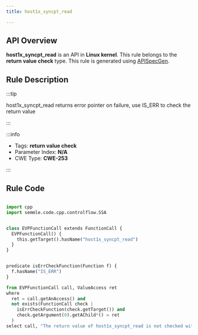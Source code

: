 ```yaml
---
title: host1x_syncpt_read

---
```



## API Overview
**host1x_syncpt_read** is an API in **Linux kernel**. This rule belongs to the **return value check** type. This rule is generated using [APISpecGen](../../tools/APISpecGen).
## Rule Description

:::tip

host1x_syncpt_read returns error pointer on failure, use IS_ERR to check the return value

:::

:::info

- Tags: **return value check**
- Parameter Index: **N/A**
- CWE Type: **CWE-253**

:::

## Rule Code
```python

import cpp
import semmle.code.cpp.controlflow.SSA


class EVPFunctionCall extends FunctionCall {
  EVPFunctionCall() {
    this.getTarget().hasName("host1x_syncpt_read")
  }
}


predicate isErrCheckFunction(Function f) {
  f.hasName("IS_ERR") 
}

from EVPFunctionCall call, ValueAccess ret
where
  ret = call.getAnAccess() and
  not exists(FunctionCall check |
    isErrCheckFunction(check.getTarget()) and
    check.getArgument(0).getAChild*() = ret
  )
select call, "The return value of host1x_syncpt_read is not checked with IS_ERR."
    
```